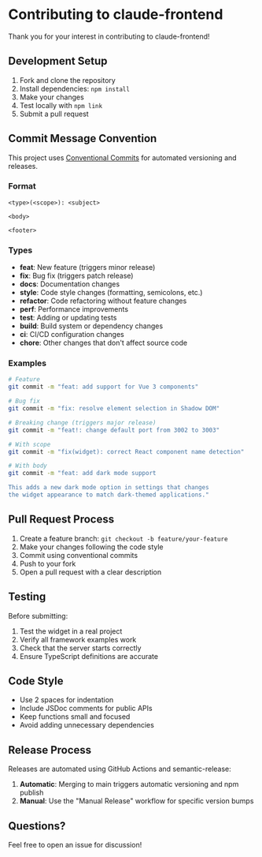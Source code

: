 # Contributing to claude-frontend

Thank you for your interest in contributing to claude-frontend! 

## Development Setup

1. Fork and clone the repository
2. Install dependencies: `npm install`
3. Make your changes
4. Test locally with `npm link`
5. Submit a pull request

## Commit Message Convention

This project uses [Conventional Commits](https://www.conventionalcommits.org/) for automated versioning and releases.

### Format

```
<type>(<scope>): <subject>

<body>

<footer>
```

### Types

- **feat**: New feature (triggers minor release)
- **fix**: Bug fix (triggers patch release)
- **docs**: Documentation changes
- **style**: Code style changes (formatting, semicolons, etc.)
- **refactor**: Code refactoring without feature changes
- **perf**: Performance improvements
- **test**: Adding or updating tests
- **build**: Build system or dependency changes
- **ci**: CI/CD configuration changes
- **chore**: Other changes that don't affect source code

### Examples

```bash
# Feature
git commit -m "feat: add support for Vue 3 components"

# Bug fix
git commit -m "fix: resolve element selection in Shadow DOM"

# Breaking change (triggers major release)
git commit -m "feat!: change default port from 3002 to 3003"

# With scope
git commit -m "fix(widget): correct React component name detection"

# With body
git commit -m "feat: add dark mode support

This adds a new dark mode option in settings that changes
the widget appearance to match dark-themed applications."
```

## Pull Request Process

1. Create a feature branch: `git checkout -b feature/your-feature`
2. Make your changes following the code style
3. Commit using conventional commits
4. Push to your fork
5. Open a pull request with a clear description

## Testing

Before submitting:

1. Test the widget in a real project
2. Verify all framework examples work
3. Check that the server starts correctly
4. Ensure TypeScript definitions are accurate

## Code Style

- Use 2 spaces for indentation
- Include JSDoc comments for public APIs
- Keep functions small and focused
- Avoid adding unnecessary dependencies

## Release Process

Releases are automated using GitHub Actions and semantic-release:

1. **Automatic**: Merging to main triggers automatic versioning and npm publish
2. **Manual**: Use the "Manual Release" workflow for specific version bumps

## Questions?

Feel free to open an issue for discussion!